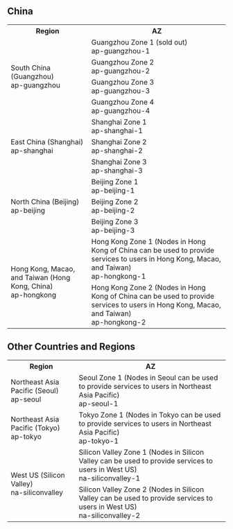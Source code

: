 ## China
<table class="table-striped">
<tbody>
    <tr>
        <th>Region</th>
        <th>AZ</th>
    </tr> 
	<tr>
		<td rowspan="4">South China (Guangzhou) <br> ap-guangzhou</td>
		<td>Guangzhou Zone 1 (sold out)<br> ap-guangzhou-1</td>
	</tr>	
	<tr>
		<td>Guangzhou Zone 2 <br>ap-guangzhou-2</td>
	</tr>
	<tr>
		<td>Guangzhou Zone 3 <br>ap-guangzhou-3</td>
	</tr>
	<tr>
		<td>Guangzhou Zone 4 <br>ap-guangzhou-4</td>
	</tr>
    <tr>
        <td rowspan="3">East China (Shanghai)<br>ap-shanghai</td>
        <td>Shanghai Zone 1 <br>ap-shanghai-1</td>
    </tr>
    <tr>
        <td>Shanghai Zone 2 <br>ap-shanghai-2</td>
    </tr>
    <tr>
        <td>Shanghai Zone 3 <br>ap-shanghai-3</td>
    </tr>
    <tr>
            <td rowspan="3">North China (Beijing)<br>ap-beijing</td>
            <td>Beijing Zone 1 <br>ap-beijing-1</td>
    </tr>
    <tr>
            <td>Beijing Zone 2 <br>ap-beijing-2</td>
    </tr>
    <tr>
            <td>Beijing Zone 3 <br>ap-beijing-3</td>
    </tr>
	 <tr>
            <td rowspan="2">Hong Kong, Macao, and Taiwan (Hong Kong, China) <br>ap-hongkong</td>
            <td>Hong Kong Zone 1 (Nodes in Hong Kong of China can be used to provide services to users in Hong Kong, Macao, and Taiwan) <br>ap-hongkong-1</td>
        </tr>
        <tr>
            <td>Hong Kong Zone 2 (Nodes in Hong Kong of China can be used to provide services to users in Hong Kong, Macao, and Taiwan) <br>ap-hongkong-2</td>
           </tr>
</tbody>
</table>


## Other Countries and Regions
<table class="table-striped">
    <tbody>
    <tr>
            <th>Region</th>
            <th>AZ</th>
        </tr>
        <tr>
            <td>Northeast Asia Pacific (Seoul) <br>ap-seoul</td>
            <td>Seoul Zone 1 (Nodes in Seoul can be used to provide services to users in Northeast Asia Pacific) <br>ap-seoul-1</td>
        </tr>
				<tr>
			<td >Northeast Asia Pacific (Tokyo) <br>ap-tokyo</td>
			<td>Tokyo Zone 1 (Nodes in Tokyo can be used to provide services to users in Northeast Asia Pacific) <br>ap-tokyo-1</td>
	  	</tr>
			<tr>
			<td rowspan="2">West US (Silicon Valley) <br>na-siliconvalley</td>
			<td>Silicon Valley Zone 1 (Nodes in Silicon Valley can be used to provide services to users in West US) <br>na-siliconvalley-1</td>
		</tr>
    <tr>
			<td>Silicon Valley Zone 2 (Nodes in Silicon Valley can be used to provide services to users in West US) <br>na-siliconvalley-2</td>
		</tr>
    </tbody>
</table>



